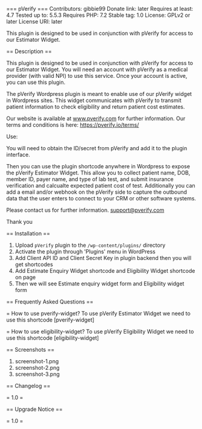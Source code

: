 === pVerify ===
Contributors: gibbie99
Donate link: later
Requires at least: 4.7
Tested up to: 5.5.3
Requires PHP: 7.2
Stable tag: 1.0
License: GPLv2 or later
License URI: later
 
This plugin is designed to be used in conjunction with pVerify for access to our Estimator Widget.
 
== Description ==
 
This plugin is designed to be used in conjunction with pVerify for access to our Estimator Widget. You will need an account with pVerify as a medical provider (with valid NPI) to use this service. Once your account is active, you can use this plugin.

The pVerify Wordpress plugin is meant to enable use of our pVerify widget in Wordpress sites. This widget communicates with pVerify to transmit patient information to check eligibility and return patient cost estimates.

Our website is available at www.pverify.com for further information. Our terms and conditions is here: https://pverify.io/terms/

Use:

You will need to obtain the ID/secret from pVerify and add it to the plugin interface.

Then you can use the plugin shortcode anywhere in Wordpress to expose the pVerify Estimator Widget. This allow you to collect patient name, DOB, member ID, payer name, and type of lab test, and submit insurance verification and calcualte expected patient cost of test. Additionally you can add a email and/or webhook on the pVerify side to capture the outbound data that the user enters to connect to your CRM or other software systems.

Please contact us for further information. support@pverify.com

Thank you
 
== Installation ==
 
1. Upload `pVerify` plugin to the `/wp-content/plugins/` directory
2. Activate the plugin through 'Plugins' menu in WordPress
3. Add Client API ID and Client Secret Key in plugin backend then you will get shortcodes
4. Add Estimate Enquiry Widget shortcode and Eligibility Widget shortcode on page
5. Then we will see Estimate enquiry widget form and Eligibility widget form
 
== Frequently Asked Questions ==
 
= How to use pverify-widget?
To use pVerify Estimator Widget we need to use this shortcode [pverify-widget]
 
= How to use eligibility-widget?
To use pVerify Eligibility Widget we need to use this shortcode [eligibility-widget]
 
== Screenshots ==
 
1. screenshot-1.png
2. screenshot-2.png
3. screenshot-3.png
 
== Changelog ==
 
= 1.0 =

== Upgrade Notice ==

= 1.0 = 
